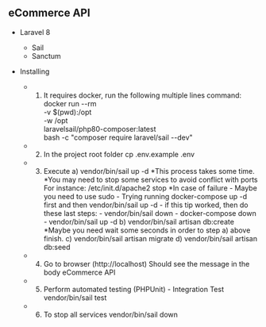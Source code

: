 ## eCommerce API

- Laravel 8
    - Sail
    - Sanctum

- Installing
    - 1) It requires docker, run the following multiple lines command:
        docker run --rm \
            -v $(pwd):/opt \
            -w /opt \
            laravelsail/php80-composer:latest \
            bash -c "composer require laravel/sail --dev"
    - 2) In the project root folder
        cp .env.example .env
    - 3) Execute
        a) vendor/bin/sail up -d
            *This process takes some time.
            *You may need to stop some services to avoid conflict with ports
                For instance:
                    /etc/init.d/apache2 stop
            *In case of failure
                - Maybe  you need to use sudo
                - Trying running docker-compose up -d first and then vendor/bin/sail up -d
                    - if this tip worked, then do these last steps:
                        - vendor/bin/sail down
                        - docker-compose down
                        - vendor/bin/sail up -d
        b) vendor/bin/sail artisan db:create
            *Maybe you need wait some seconds in order to step a) above finish.
        c) vendor/bin/sail artisan migrate
        d) vendor/bin/sail artisan db:seed
    - 4) Go to browser (http://localhost) 
        Should see the message in the body
            eCommerce API
    - 5) Perform automated testing (PHPUnit) - Integration Test
            vendor/bin/sail test
    - 6) To stop all services
        vendor/bin/sail down
